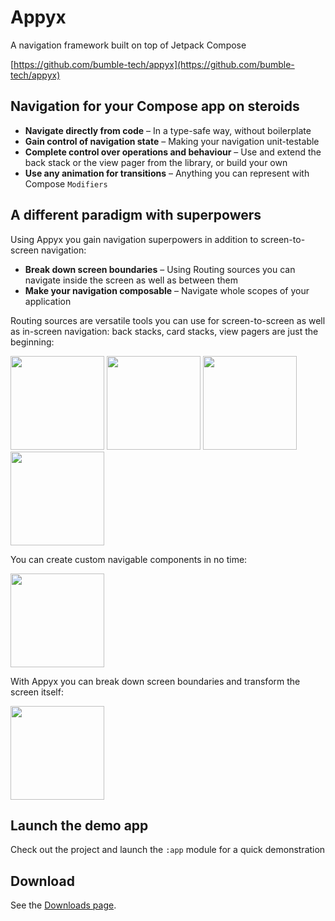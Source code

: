 # Appyx


A navigation framework built on top of Jetpack Compose

[https://github.com/bumble-tech/appyx](https://github.com/bumble-tech/appyx)


## Navigation for your Compose app on steroids

- **Navigate directly from code** – In a type-safe way, without boilerplate
- **Gain control of navigation state** – Making your navigation unit-testable
- **Complete control over operations and behaviour** – Use and extend the back stack or the view pager from the library, or build your own 
- **Use any animation for transitions** – Anything you can represent with Compose `Modifiers`


## A different paradigm with superpowers

Using Appyx you gain navigation superpowers in addition to screen-to-screen navigation:  

- **Break down screen boundaries** – Using Routing sources you can navigate inside the screen as well as between them
- **Make your navigation composable** – Navigate whole scopes of your application


Routing sources are versatile tools you can use for screen-to-screen as well as in-screen navigation: back stacks, card stacks, view pagers are just the beginning:

<img src="https://i.imgur.com/8gy3Ghb.gif" width="150"> <img src="https://i.imgur.com/Kj0P85H.gif" width="150"> <img src="https://i.imgur.com/N8rEPrJ.gif" width="150"> <img src="https://i.imgur.com/esLXh61.gif" width="150">


You can create custom navigable components in no time:

<img src="https://i.imgur.com/V3bks8c.gif" width="150">


With Appyx you can break down screen boundaries and transform the screen itself:

<img src="https://i.imgur.com/pbDENSc.gif" width="150">


## Launch the demo app

Check out the project and launch the `:app` module for a quick demonstration


## Download

See the [Downloads page](releases/downloads.md).

